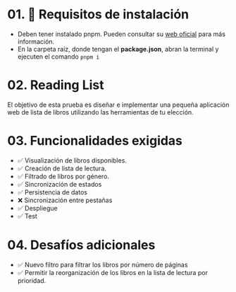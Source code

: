 # 01. 🔨 Requisitos de instalación

- Deben tener instalado pnpm. Pueden consultar su [web oficial](https://pnpm.io/es/installation) para más información.
- En la carpeta raíz, donde tengan el **package.json**, abran la terminal y ejecuten el comando `pnpm i`

# 02. Reading List

El objetivo de esta prueba es diseñar e implementar una pequeña aplicación web de lista de libros utilizando las herramientas de tu elección.

# 03. Funcionalidades exigidas

- ✅ Visualización de libros disponibles.
- ✅ Creación de lista de lectura.
- ✅ Filtrado de libros por género.
- ✅ Sincronización de estados
- ✅ Persistencia de datos
- ❌ Sincronización entre pestañas
- ✅ Despliegue
- ✅ Test

# 04. Desafíos adicionales

- ✅ Nuevo filtro para filtrar los libros por número de páginas
- ✅ Permitir la reorganización de los libros en la lista de lectura por prioridad.

